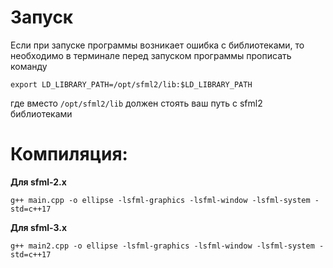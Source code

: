 # Запуск

Если при запуске программы возникает ошибка с библиотеками, то необходимо в терминале перед запуском программы прописать команду

`export LD_LIBRARY_PATH=/opt/sfml2/lib:$LD_LIBRARY_PATH`

где вместо `/opt/sfml2/lib` должен стоять ваш путь с sfml2 библиотеками

# Компиляция:
  **Для sfml-2.x**
  
  ```g++ main.cpp -o ellipse -lsfml-graphics -lsfml-window -lsfml-system -std=c++17```

  **Для sfml-3.x**
  
  ```g++ main2.cpp -o ellipse -lsfml-graphics -lsfml-window -lsfml-system -std=c++17```
  
